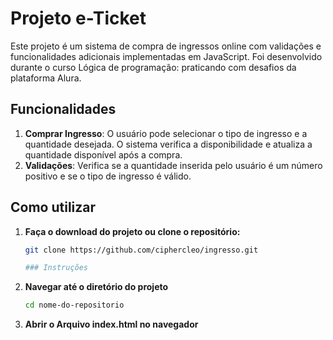 # Projeto e-Ticket

Este projeto é um sistema de compra de ingressos online com validações e funcionalidades adicionais implementadas em JavaScript. Foi desenvolvido durante o curso Lógica de programação: praticando com desafios da plataforma Alura.

## Funcionalidades

1. **Comprar Ingresso**: O usuário pode selecionar o tipo de ingresso e a quantidade desejada. O sistema verifica a disponibilidade e atualiza a quantidade disponível após a compra.
2. **Validações**: Verifica se a quantidade inserida pelo usuário é um número positivo e se o tipo de ingresso é válido.

## Como utilizar

1. **Faça o download do projeto ou clone o repositório:**

   ```bash
   git clone https://github.com/ciphercleo/ingresso.git

   ### Instruções

2. **Navegar até o diretório do projeto**

    ```sh
    cd nome-do-repositorio


3. **Abrir o Arquivo index.html no navegador**
